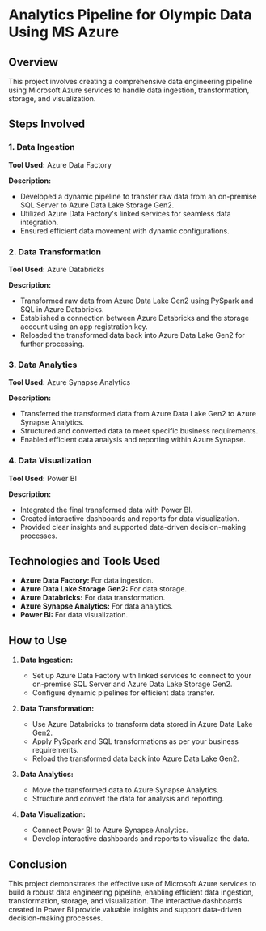 # Analytics Pipeline for Olympic Data Using MS Azure

## Overview
This project involves creating a comprehensive data engineering pipeline using Microsoft Azure services to handle data ingestion, transformation, storage, and visualization.

## Steps Involved

### 1. Data Ingestion
**Tool Used:** Azure Data Factory

**Description:**
- Developed a dynamic pipeline to transfer raw data from an on-premise SQL Server to Azure Data Lake Storage Gen2.
- Utilized Azure Data Factory's linked services for seamless data integration.
- Ensured efficient data movement with dynamic configurations.

### 2. Data Transformation
**Tool Used:** Azure Databricks

**Description:**
- Transformed raw data from Azure Data Lake Gen2 using PySpark and SQL in Azure Databricks.
- Established a connection between Azure Databricks and the storage account using an app registration key.
- Reloaded the transformed data back into Azure Data Lake Gen2 for further processing.

### 3. Data Analytics
**Tool Used:** Azure Synapse Analytics

**Description:**
- Transferred the transformed data from Azure Data Lake Gen2 to Azure Synapse Analytics.
- Structured and converted data to meet specific business requirements.
- Enabled efficient data analysis and reporting within Azure Synapse.

### 4. Data Visualization
**Tool Used:** Power BI

**Description:**
- Integrated the final transformed data with Power BI.
- Created interactive dashboards and reports for data visualization.
- Provided clear insights and supported data-driven decision-making processes.

## Technologies and Tools Used
- **Azure Data Factory:** For data ingestion.
- **Azure Data Lake Storage Gen2:** For data storage.
- **Azure Databricks:** For data transformation.
- **Azure Synapse Analytics:** For data analytics.
- **Power BI:** For data visualization.

## How to Use
1. **Data Ingestion:**
   - Set up Azure Data Factory with linked services to connect to your on-premise SQL Server and Azure Data Lake Storage Gen2.
   - Configure dynamic pipelines for efficient data transfer.

2. **Data Transformation:**
   - Use Azure Databricks to transform data stored in Azure Data Lake Gen2.
   - Apply PySpark and SQL transformations as per your business requirements.
   - Reload the transformed data back into Azure Data Lake Gen2.

3. **Data Analytics:**
   - Move the transformed data to Azure Synapse Analytics.
   - Structure and convert the data for analysis and reporting.

4. **Data Visualization:**
   - Connect Power BI to Azure Synapse Analytics.
   - Develop interactive dashboards and reports to visualize the data.

## Conclusion
This project demonstrates the effective use of Microsoft Azure services to build a robust data engineering pipeline, enabling efficient data ingestion, transformation, storage, and visualization. The interactive dashboards created in Power BI provide valuable insights and support data-driven decision-making processes.


